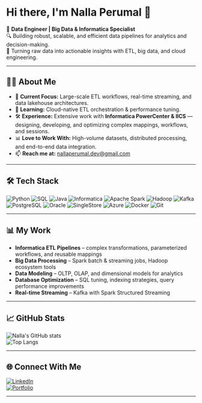 # Hi there, I'm Nalla Perumal 👋  

💼 **Data Engineer | Big Data & Informatica Specialist**  
🔍 Building robust, scalable, and efficient data pipelines for analytics and decision-making.  
🚀 Turning raw data into actionable insights with ETL, big data, and cloud engineering.

---

## 🧑‍💻 About Me  
- 🔭 **Current Focus:** Large-scale ETL workflows, real-time streaming, and data lakehouse architectures.  
- 🌱 **Learning:** Cloud-native ETL orchestration & performance tuning.  
- 🛠 **Experience:**  Extensive work with **Informatica PowerCenter & IICS** — designing, developing, and optimizing complex mappings, workflows, and sessions.  
- 📊 **Love to Work With:** High-volume datasets, distributed processing, and end-to-end data integration.  
- 📫 **Reach me at:** [nallaperumal.dev@gmail.com](mailto:nallaperumal.dev@gmail.com)  

---

## 🛠 Tech Stack  
![Python](https://img.shields.io/badge/Python-3776AB?logo=python&logoColor=white) 
![SQL](https://img.shields.io/badge/SQL-%2307405e.svg?logo=sqlite&logoColor=white) 
![Java](https://img.shields.io/badge/Java-ED8B00?logo=java&logoColor=white) 
![Informatica](https://img.shields.io/badge/Informatica-DD0031?logo=informatica&logoColor=white) 
![Apache Spark](https://img.shields.io/badge/Apache%20Spark-E25A1C?logo=apachespark&logoColor=white) 
![Hadoop](https://img.shields.io/badge/Hadoop-FFCC00?logo=apachehadoop&logoColor=black) 
![Kafka](https://img.shields.io/badge/Kafka-231F20?logo=apachekafka&logoColor=white) 
![PostgreSQL](https://img.shields.io/badge/PostgreSQL-316192?logo=postgresql&logoColor=white) 
![Oracle](https://img.shields.io/badge/Oracle-F80000?logo=oracle&logoColor=white) 
![SingleStore](https://img.shields.io/badge/SingleStore-AA00FF?logo=singlestore&logoColor=white) 
![Azure](https://img.shields.io/badge/Azure-0089D6?logo=microsoftazure&logoColor=white) 
![Docker](https://img.shields.io/badge/Docker-2496ED?logo=docker&logoColor=white) 
![Git](https://img.shields.io/badge/Git-F05032?logo=git&logoColor=white)

---

## 📊 My Work
- **Informatica ETL Pipelines** – complex transformations, parameterized workflows, and reusable mappings  
- **Big Data Processing** – Spark batch & streaming jobs, Hadoop ecosystem tools  
- **Data Modeling** – OLTP, OLAP, and dimensional models for analytics  
- **Database Optimization** – SQL tuning, indexing strategies, query performance improvements  
- **Real-time Streaming** – Kafka with Spark Structured Streaming  

---

## 📈 GitHub Stats  
![Nalla's GitHub stats](https://github-readme-stats.vercel.app/api?username=nallaperumaletl&show_icons=true&theme=dracula)  
![Top Langs](https://github-readme-stats.vercel.app/api/top-langs/?username=nallaperumaletl&layout=compact&theme=dracula)  

---

## 🌐 Connect With Me  
[![LinkedIn](https://img.shields.io/badge/LinkedIn-0A66C2?logo=linkedin&logoColor=white)](https://www.linkedin.com/in/YOUR_LINKEDIN/)  
[![Portfolio](https://img.shields.io/badge/Portfolio-000000?logo=github&logoColor=white)](https://nallaperumaletl.github.io/)  

---

<!-- For WakaTime stats in future -->
<!--START_SECTION:waka-->
<!--END_SECTION:waka-->
